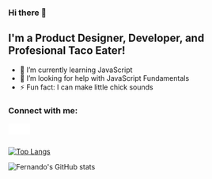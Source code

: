 ### Hi there 👋

## I'm a Product Designer, Developer, and Profesional Taco Eater!

- 🌱 I’m currently learning JavaScript
- 🤔 I’m looking for help with JavaScript Fundamentals
- ⚡ Fun fact: I can make little chick sounds

### Connect with me:

[<img align="left" alt="Portfolio | Fernando Batista" width="22px" src="/img/globe-dark.svg" />][website]
[<img align="left" alt="LinkedIn | Fernando Batista" width="22px" src="/img/linkedin-dark.svg" />][linkedin]

<br />
<br />

[![Top Langs](https://github-readme-stats.vercel.app/api/top-langs/?username=fernjbatista&layout=compact)](https://github.com/anuraghazra/github-readme-stats)

![Fernando's GitHub stats](https://github-readme-stats.vercel.app/api?username=fernjbatista&show_icons=true&title_color='1E1E1E')

<br />
<br />

[website]: https://fernando-batista.webflow.io
[linkedin]: https://www.linkedin.com/in/fernjbatista/

